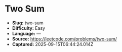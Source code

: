 # Two Sum

- **Slug:** two-sum
- **Difficulty:** Easy
- **Language:** —
- **Source:** https://leetcode.com/problems/two-sum/
- **Captured:** 2025-09-15T06:44:24.014Z
